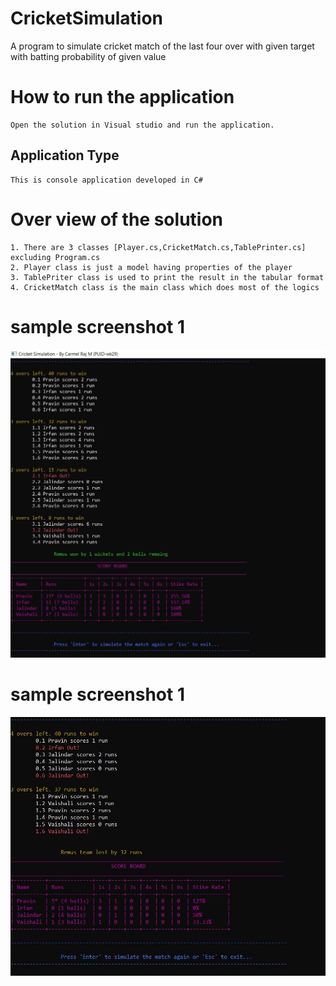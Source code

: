 # CricketSimulation
A program to simulate cricket match of the last four over  with given target  with batting probability of given value

# How to run the application
    Open the solution in Visual studio and run the application.
    
## Application Type
    This is console application developed in C#
 
# Over view of the solution
    1. There are 3 classes [Player.cs,CricketMatch.cs,TablePrinter.cs]  excluding Program.cs
    2. Player class is just a model having properties of the player
    3. TablePriter class is used to print the result in the tabular format
    4. CricketMatch class is the main class which does most of the logics
    
 # sample screenshot 1   
![sample output](https://raw.githubusercontent.com/carmelrajbics/CricketSimulation/master/sample%20output/sample%20output%2001.JPG)

 # sample screenshot 1  
 ![sample output](https://raw.githubusercontent.com/carmelrajbics/CricketSimulation/master/sample%20output/sample%2002.JPG)
